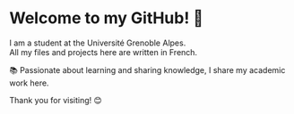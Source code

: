 # Welcome to my GitHub! 👋

I am a student at the Université Grenoble Alpes.  
All my files and projects here are written in French.  

📚 Passionate about learning and sharing knowledge, I share my academic work here.  

Thank you for visiting! 😊
